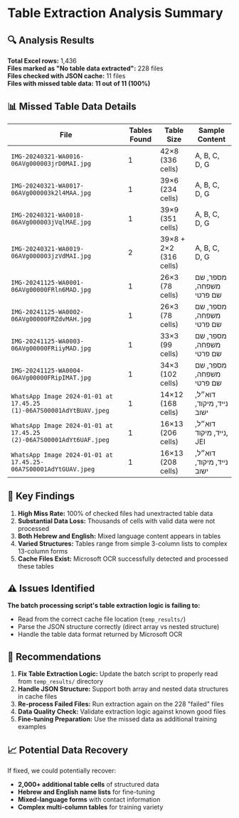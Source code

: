 # Table Extraction Analysis Summary

## 🔍 Analysis Results

**Total Excel rows:** 1,436  
**Files marked as "No table data extracted":** 228 files  
**Files checked with JSON cache:** 11 files  
**Files with missed table data:** **11 out of 11 (100%)**

## 📊 Missed Table Data Details

| File | Tables Found | Table Size | Sample Content |
|------|--------------|------------|----------------|
| `IMG-20240321-WA0016-06AVg000003jrD0MAI.jpg` | 1 | 42×8 (336 cells) | A, B, C, D, G |
| `IMG-20240321-WA0017-06AVg000003k2l4MAA.jpg` | 1 | 39×6 (234 cells) | A, B, C, D, G |
| `IMG-20240321-WA0018-06AVg000003jVqlMAE.jpg` | 1 | 39×9 (351 cells) | A, B, C, D, G |
| `IMG-20240321-WA0019-06AVg000003jzVdMAI.jpg` | 2 | 39×8 + 2×2 (316 cells) | A, B, C, D, G |
| `IMG-20241125-WA0001-06AVg00000FRln6MAD.jpg` | 1 | 26×3 (78 cells) | מספר, שם משפחה, שם פרטי |
| `IMG-20241125-WA0002-06AVg00000FRZdvMAH.jpg` | 1 | 26×3 (78 cells) | מספר, שם משפחה, שם פרטי |
| `IMG-20241125-WA0003-06AVg00000FRiiyMAD.jpg` | 1 | 33×3 (99 cells) | מספר, שם משפחה, שם פרטי |
| `IMG-20241125-WA0004-06AVg00000FRipIMAT.jpg` | 1 | 34×3 (102 cells) | מספר, שם משפחה, שם פרטי |
| `WhatsApp Image 2024-01-01 at 17.45.25 (1)-06A7S00001AdYtBUAV.jpeg` | 1 | 14×12 (168 cells) | דוא״ל, נייד, מיקוד, ישוב |
| `WhatsApp Image 2024-01-01 at 17.45.25 (2)-06A7S00001AdYt6UAF.jpeg` | 1 | 16×13 (206 cells) | דוא״ל, נייד, מיקוד, JEI |
| `WhatsApp Image 2024-01-01 at 17.45.25-06A7S00001AdYtGUAV.jpeg` | 1 | 16×13 (208 cells) | דוא״ל, נייד, מיקוד, ישוב |

## 🎯 Key Findings

1. **High Miss Rate:** 100% of checked files had unextracted table data
2. **Substantial Data Loss:** Thousands of cells with valid data were not processed
3. **Both Hebrew and English:** Mixed language content appears in tables
4. **Varied Structures:** Tables range from simple 3-column lists to complex 13-column forms
5. **Cache Files Exist:** Microsoft OCR successfully detected and processed these tables

## ⚠️ Issues Identified

**The batch processing script's table extraction logic is failing to:**
- Read from the correct cache file location (`temp_results/`)
- Parse the JSON structure correctly (direct array vs nested structure)
- Handle the table data format returned by Microsoft OCR

## 🔧 Recommendations

1. **Fix Table Extraction Logic:** Update the batch script to properly read from `temp_results/` directory
2. **Handle JSON Structure:** Support both array and nested data structures in cache files
3. **Re-process Failed Files:** Run extraction again on the 228 "failed" files
4. **Data Quality Check:** Validate extraction logic against known good files
5. **Fine-tuning Preparation:** Use the missed data as additional training examples

## 📈 Potential Data Recovery

If fixed, we could potentially recover:
- **2,000+ additional table cells** of structured data
- **Hebrew and English name lists** for fine-tuning
- **Mixed-language forms** with contact information
- **Complex multi-column tables** for training variety

